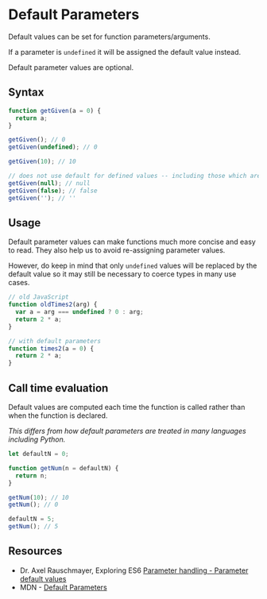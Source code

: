 # Default Parameters

Default values can be set for function parameters/arguments.

If a parameter is `undefined` it will be assigned the default value instead.

Default parameter values are optional.

## Syntax

```javascript
function getGiven(a = 0) {
  return a;
}

getGiven(); // 0
getGiven(undefined); // 0

getGiven(10); // 10

// does not use default for defined values -- including those which are falsey
getGiven(null); // null
getGiven(false); // false
getGiven(''); // ''
```

## Usage

Default parameter values can make functions much more concise and easy to read.
They also help us to avoid re-assigning parameter values.

However, do keep in mind that only `undefined` values will be replaced by the default value so it may still be necessary to coerce types in many use cases.

```javascript
// old JavaScript
function oldTimes2(arg) {
  var a = arg === undefined ? 0 : arg;
  return 2 * a;
}

// with default parameters
function times2(a = 0) {
  return 2 * a;
}
```

## Call time evaluation

Default values are computed each time the function is called rather than when the function is declared.

_This differs from how default parameters are treated in many languages including Python._

```javascript
let defaultN = 0;

function getNum(n = defaultN) {
  return n;
}

getNum(10); // 10
getNum(); // 0

defaultN = 5;
getNum(); // 5
```

## Resources

* Dr. Axel Rauschmayer, Exploring ES6 [Parameter handling - Parameter default values](http://exploringjs.com/es6/ch_parameter-handling.html#sec_parameter-default-values)
* MDN - [Default Parameters](https://developer.mozilla.org/en/docs/Web/JavaScript/Reference/Functions/Default_parameters)
